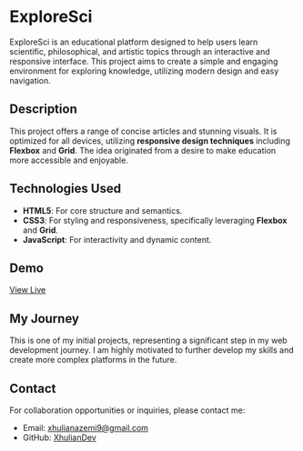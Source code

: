# ExploreSci

ExploreSci is an educational platform designed to help users learn scientific, philosophical, and artistic topics through an interactive and responsive interface. This project aims to create a simple and engaging environment for exploring knowledge, utilizing modern design and easy navigation.

## Description

This project offers a range of concise articles and stunning visuals. It is optimized for all devices, utilizing **responsive design techniques** including **Flexbox** and **Grid**. The idea originated from a desire to make education more accessible and enjoyable.

## Technologies Used

* **HTML5**: For core structure and semantics.
* **CSS3**: For styling and responsiveness, specifically leveraging **Flexbox** and **Grid**.
* **JavaScript**: For interactivity and dynamic content.

## Demo

[View Live](https://XhulianDev.github.io/exploresci/)

## My Journey

This is one of my initial projects, representing a significant step in my web development journey. I am highly motivated to further develop my skills and create more complex platforms in the future.

## Contact

For collaboration opportunities or inquiries, please contact me:
* Email: [xhulianazemi9@gmail.com](mailto:xhulianazemi9@gmail.com)
* GitHub: [XhulianDev](https://github.com/XhulianDev)